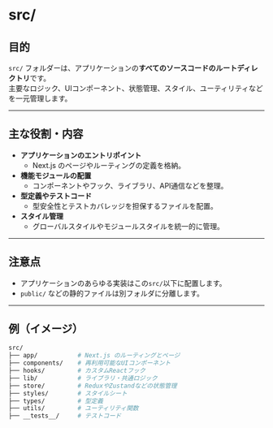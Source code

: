 # src/

## 目的

`src/` フォルダーは、アプリケーションの**すべてのソースコードのルートディレクトリ**です。  
主要なロジック、UIコンポーネント、状態管理、スタイル、ユーティリティなどを一元管理します。

---

## 主な役割・内容

- **アプリケーションのエントリポイント**  
  - Next.js のページやルーティングの定義を格納。
- **機能モジュールの配置**  
  - コンポーネントやフック、ライブラリ、API通信などを整理。
- **型定義やテストコード**  
  - 型安全性とテストカバレッジを担保するファイルを配置。
- **スタイル管理**  
  - グローバルスタイルやモジュールスタイルを統一的に管理。

---

## 注意点

- アプリケーションのあらゆる実装はこの`src/`以下に配置します。
- `public/` などの静的ファイルは別フォルダに分離します。

---

## 例（イメージ）

```sh
src/
├── app/           # Next.js のルーティングとページ
├── components/    # 再利用可能なUIコンポーネント
├── hooks/         # カスタムReactフック
├── lib/           # ライブラリ・共通ロジック
├── store/         # ReduxやZustandなどの状態管理
├── styles/        # スタイルシート
├── types/         # 型定義
├── utils/         # ユーティリティ関数
├── __tests__/     # テストコード
```